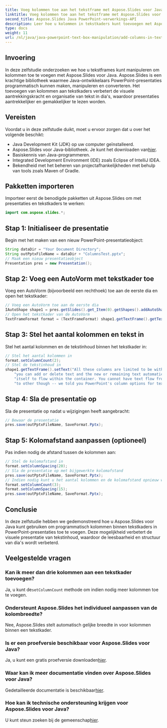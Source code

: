 ```yaml
---
title: Voeg kolommen toe aan het tekstframe met Aspose.Slides voor Java
linktitle: Voeg kolommen toe aan het tekstframe met Aspose.Slides voor Java
second_title: Aspose.Slides Java PowerPoint-verwerkings-API
description: Leer hoe u kolommen in tekstkaders kunt toevoegen met Aspose.Slides voor Java om uw PowerPoint-presentaties te verbeteren. Onze stapsgewijze handleiding vereenvoudigt het proces.
type: docs
weight: 11
url: /nl/java/java-powerpoint-text-box-manipulation/add-columns-in-text-frame/
---
```

## Invoering
In deze zelfstudie onderzoeken we hoe u tekstframes kunt manipuleren om kolommen toe te voegen met Aspose.Slides voor Java. Aspose.Slides is een krachtige bibliotheek waarmee Java-ontwikkelaars PowerPoint-presentaties programmatisch kunnen maken, manipuleren en converteren. Het toevoegen van kolommen aan tekstkaders verbetert de visuele aantrekkingskracht en organisatie van tekst in dia's, waardoor presentaties aantrekkelijker en gemakkelijker te lezen worden.
## Vereisten
Voordat u in deze zelfstudie duikt, moet u ervoor zorgen dat u over het volgende beschikt:
- Java Development Kit (JDK) op uw computer geïnstalleerd.
-  Aspose.Slides voor Java-bibliotheek. Je kunt het downloaden van[hier](https://releases.aspose.com/slides/java/).
- Basiskennis van Java-programmeren.
- Integrated Development Environment (IDE) zoals Eclipse of IntelliJ IDEA.
- Bekendheid met het beheren van projectafhankelijkheden met behulp van tools zoals Maven of Gradle.

## Pakketten importeren
Importeer eerst de benodigde pakketten uit Aspose.Slides om met presentaties en tekstkaders te werken:
```java
import com.aspose.slides.*;
```
## Stap 1: Initialiseer de presentatie
Begin met het maken van een nieuw PowerPoint-presentatieobject:
```java
String dataDir = "Your Document Directory";
String outPptxFileName = dataDir + "ColumnsTest.pptx";
// Maak een nieuw presentatieobject
Presentation pres = new Presentation();
```
## Stap 2: Voeg een AutoVorm met tekstkader toe
Voeg een AutoVorm (bijvoorbeeld een rechthoek) toe aan de eerste dia en open het tekstkader:
```java
// Voeg een AutoVorm toe aan de eerste dia
IAutoShape shape1 = pres.getSlides().get_Item(0).getShapes().addAutoShape(ShapeType.Rectangle, 100, 100, 300, 300);
// Open het tekstkader van de AutoVorm
TextFrameFormat format = (TextFrameFormat) shape1.getTextFrame().getTextFrameFormat();
```
## Stap 3: Stel het aantal kolommen en tekst in
Stel het aantal kolommen en de tekstinhoud binnen het tekstkader in:
```java
// Stel het aantal kolommen in
format.setColumnCount(2);
// Stel de tekstinhoud in
shape1.getTextFrame().setText("All these columns are limited to be within a single text container -- " +
    "you can add or delete text and the new or remaining text automatically adjusts " +
    "itself to flow within the container. You cannot have text flow from one container " +
    "to other though -- we told you PowerPoint's column options for text are limited!");
```
## Stap 4: Sla de presentatie op
Sla de presentatie op nadat u wijzigingen heeft aangebracht:
```java
// Bewaar de presentatie
pres.save(outPptxFileName, SaveFormat.Pptx);
```
## Stap 5: Kolomafstand aanpassen (optioneel)
Pas indien nodig de afstand tussen de kolommen aan:
```java
// Stel de kolomafstand in
format.setColumnSpacing(20);
// Sla de presentatie op met bijgewerkte kolomafstand
pres.save(outPptxFileName, SaveFormat.Pptx);
// Indien nodig kunt u het aantal kolommen en de kolomafstand opnieuw wijzigen
format.setColumnCount(3);
format.setColumnSpacing(15);
pres.save(outPptxFileName, SaveFormat.Pptx);
```

## Conclusie
In deze zelfstudie hebben we gedemonstreerd hoe u Aspose.Slides voor Java kunt gebruiken om programmatisch kolommen binnen tekstkaders in PowerPoint-presentaties toe te voegen. Deze mogelijkheid verbetert de visuele presentatie van tekstinhoud, waardoor de leesbaarheid en structuur van dia's wordt verbeterd.
## Veelgestelde vragen
### Kan ik meer dan drie kolommen aan een tekstkader toevoegen?
 Ja, u kunt de`setColumnCount` methode om indien nodig meer kolommen toe te voegen.
### Ondersteunt Aspose.Slides het individueel aanpassen van de kolombreedte?
Nee, Aspose.Slides stelt automatisch gelijke breedte in voor kolommen binnen een tekstkader.
### Is er een proefversie beschikbaar voor Aspose.Slides voor Java?
 Ja, u kunt een gratis proefversie downloaden[hier](https://releases.aspose.com/).
### Waar kan ik meer documentatie vinden over Aspose.Slides voor Java?
 Gedetailleerde documentatie is beschikbaar[hier](https://reference.aspose.com/slides/java/).
### Hoe kan ik technische ondersteuning krijgen voor Aspose.Slides voor Java?
 U kunt steun zoeken bij de gemeenschap[hier](https://forum.aspose.com/c/slides/11).